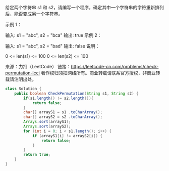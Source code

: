 给定两个字符串 s1 和 s2，请编写一个程序，确定其中一个字符串的字符重新排列后，能否变成另一个字符串。

示例 1：

输入: s1 = "abc", s2 = "bca"
输出: true 
示例 2：

输入: s1 = "abc", s2 = "bad"
输出: false
说明：

0 <= len(s1) <= 100
0 <= len(s2) <= 100

来源：力扣（LeetCode）
链接：https://leetcode-cn.com/problems/check-permutation-lcci
著作权归领扣网络所有。商业转载请联系官方授权，非商业转载请注明出处。



```java
class Solution {
    public boolean CheckPermutation(String s1, String s2) {
        if(s1.length() != s2.length()){
            return false;
        }
        char[] arrayS1 = s1 .toCharArray();
        char[] arrayS2 = s2 .toCharArray();
        Arrays.sort(arrayS1);
        Arrays.sort(arrayS2);
        for (int i = 0; i < s1.length(); i++) {
            if (arrayS1[i] != arrayS2[i]) {
                return false;
            }
        }
        return true;
    }
}
```

